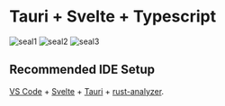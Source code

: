 # Tauri + Svelte + Typescript
![seal1](https://github.com/AesmaDiv/tauri.svelte.esp.seal/assets/34000496/6ae6ad81-27d6-44d4-b33a-c9dd3c1d36fe)
![seal2](https://github.com/AesmaDiv/tauri.svelte.esp.seal/assets/34000496/98535059-cb2c-4940-9442-33572406ab37)
![seal3](https://github.com/AesmaDiv/tauri.svelte.esp.seal/assets/34000496/a43827f6-a83e-4e8a-a57c-bbd00b00cd6e)



## Recommended IDE Setup

[VS Code](https://code.visualstudio.com/) + [Svelte](https://marketplace.visualstudio.com/items?itemName=svelte.svelte-vscode) + [Tauri](https://marketplace.visualstudio.com/items?itemName=tauri-apps.tauri-vscode) + [rust-analyzer](https://marketplace.visualstudio.com/items?itemName=rust-lang.rust-analyzer).
